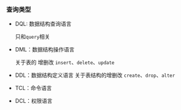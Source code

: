 ### 查询类型

- DQL: 数据结构查询语言

  只和`query`相关

- DML：数据结构操作语言

  关于表的 增删改  `insert`、`delete`、`update`

- DDL：数据结构定义语言
  关于表结构的增删改 `create`、`drop`、`alter`

- TCL：命令语言

- DCL：权限语言

  

  

  

  

  



